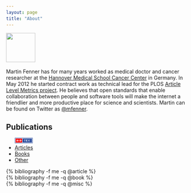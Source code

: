 ```yaml
---
layout: page
title: "About"
---
```

<img src="http://www.gravatar.com/avatar/abfd3f212a9252ecb14687a2c62f934b" width="80" height="80" class="about"/>

Martin Fenner has for many years worked as medical doctor and cancer researcher at the [Hannover Medical School Cancer Center] in Germany. In May 2012 he started contract work as technical lead for the PLOS [Article Level Metrics project]. He believes that open standards that enable collaboration between people and software tools will make the internet a friendlier and more productive place for science and scientists. Martin can be found on Twitter as [@mfenner].

[Martin Fenner]: http://www.gravatar.com/avatar/abfd3f212a9252ecb14687a2c62f934b
[Hannover Medical School Cancer Center]: http://www.mh-hannover.de/index.php?id=2&L=1
[Article Level Metrics project]: http://article-level-metrics.plos.org/
[@mfenner]: http://twitter.com/mfenner

## Publications

<ul class="nav nav-tabs">
  <a href ="/bibliography/me.bib" class="pull-right"><img src="/images/bibtex.png"></a>
  <li class="active">
    <a href="#article" data-toggle="tab">Articles</a>
  </li>
  <li><a href="#book" data-toggle="tab">Books</a></li>
  <li><a href="#misc" data-toggle="tab">Other</a></li>
</ul>

<div class="tab-content">
  <div class="tab-pane active" id="article">
    {% bibliography -f me -q @article %}
  </div>
  <div class="tab-pane" id="book">
    {% bibliography -f me -q @book %}
  </div>
    <div class="tab-pane" id="misc">
    {% bibliography -f me -q @misc %}
  </div>
</div>
